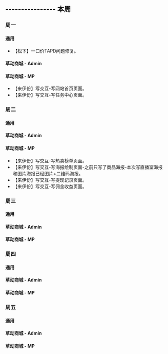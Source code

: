 ## ---------------- 本周

### 周一
#### 通用
* 【松下】一口价TAPD问题修复。
#### 草动商城 - Admin
#### 草动商城 - MP
* 【来伊份】写交互-写网站首页页面。
* 【来伊份】写交互-写任务中心页面。

### 周二
#### 通用
#### 草动商城 - Admin
#### 草动商城 - MP
* 【来伊份】写交互-写热卖榜单页面。
* 【来伊份】写交互-写海报绘制页面-之前只写了商品海报-本次写直播室海报和图片海报已经图片+二维码海报。
* 【来伊份】写交互-写提现记录页面。
* 【来伊份】写交互-写佣金收益页面。

### 周三
#### 通用
#### 草动商城 - Admin
#### 草动商城 - MP

### 周四
#### 通用
#### 草动商城 - Admin
#### 草动商城 - MP

### 周五
#### 通用
#### 草动商城 - Admin
#### 草动商城 - MP
